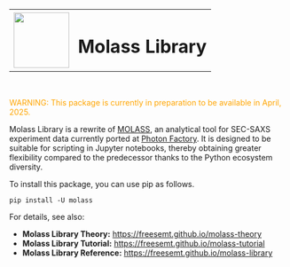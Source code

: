 <div align="center">
<table>
<tr>
<td><img src="https://freesemt.github.io/molass-library/_static/molamola.png" width="100"></td>
<td><h1>Molass Library</h1></td>
</tr>
</table>
</div><br>

<font color="orange">WARNING: This package is currently in preparation to be available in April, 2025.</font>

Molass Library is a rewrite of [MOLASS](https://www.jstage.jst.go.jp/article/biophysico/20/1/20_e200001/_article), an analytical tool for SEC-SAXS experiment data currently ported at [Photon Factory](https://pfwww.kek.jp/saxs/MOLASS.html). It is designed to be suitable for scripting in Jupyter notebooks, thereby obtaining greater flexibility compared to the predecessor thanks to the Python ecosystem diversity.

To install this package, you can use pip as follows.

```
pip install -U molass
```

For details, see also:

- **Molass Library Theory:** https://freesemt.github.io/molass-theory
- **Molass Library Tutorial:** https://freesemt.github.io/molass-tutorial
- **Molass Library Reference:** https://freesemt.github.io/molass-library
